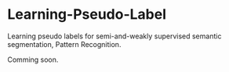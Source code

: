 # Learning-Pseudo-Label
Learning pseudo labels for semi-and-weakly supervised semantic segmentation, Pattern Recognition.

Comming soon.
